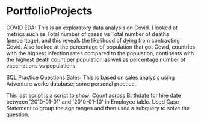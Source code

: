 # PortfolioProjects
COVID EDA: This is an exploratory data analysis on Covid. I looked at metrics such as Total number of cases vs Total number of deaths (percentage), and this reveals the likelihood of dying from contracting Covid. Also looked at the percentage of population that got Covid, countries with the highest infection rates compared to the population, continents with the highest death count per population as well as percentage number of vaccinations vs populations.

SQL Practice Questions Sales: This is based on sales analysis using Adventure works database; some personal practice.

This last script is a script to show: Count across Birthdate for hire date between '2010-01-01' and '2010-01-10' in Employee table. Used Case Statement to group the age ranges and then used a subquery to solve the question.

